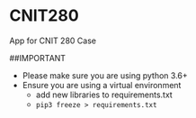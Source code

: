 # CNIT280
App for CNIT 280 Case

##IMPORTANT

* Please make sure you are using python 3.6+
* Ensure you are using a virtual environment
  * add new libraries to requirements.txt
  * ``` pip3 freeze > requirements.txt ```
